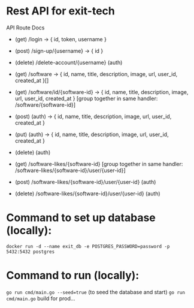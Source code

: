# Rest API for exit-tech
API Route Docs
 - (get) /login
    -> { id, token, username }
 - (post) /sign-up/{username}
    -> { id }
 - (delete) /delete-account/{username} (auth)

 - (get) /software
    -> { id, name, title, description, image, url, user_id, created_at }[]
 - (get) /software/id/{software-id}
    -> { id, name, title, description, image, url, user_id, created_at }
[group together in same handler: /software/{software-id}]
 - (post) (auth)
    -> { id, name, title, description, image, url, user_id, created_at }
 - (put) (auth)
    -> { id, name, title, description, image, url, user_id, created_at }
 - (delete) (auth)

 - (get) /software-likes/{software-id}
[group together in same handler: /software-likes/{software-id}/user/{user-id}]
 - (post) /software-likes/{software-id}/user/{user-id} (auth)
 - (delete) /software-likes/{software-id}/user/{user-id} (auth)


# Command to set up database (locally):
`docker run -d --name exit_db -e POSTGRES_PASSWORD=password -p 5432:5432 postgres`

# Command to run (locally):
`go run cmd/main.go --seed=true` (to seed the database and start)
`go run cmd/main.go`
build for prod...
